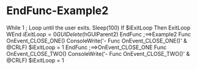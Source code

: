 # EndFunc-Example2
While 1 ; Loop until the user exits.         Sleep(100)         If $iExitLoop Then ExitLoop     WEnd     $iExitLoop = 0     GUIDelete($hGUIParent2) EndFunc   ;==>Example2   Func OnEvent_CLOSE_ONE()     ConsoleWrite('- Func OnEvent_CLOSE_ONE()' &amp; @CRLF)     $iExitLoop = 1 EndFunc   ;==>OnEvent_CLOSE_ONE  Func OnEvent_CLOSE_TWO()     ConsoleWrite('- Func OnEvent_CLOSE_TWO()' &amp; @CRLF)     $iExitLoop = 1
